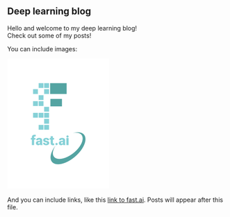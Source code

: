 ## Deep learning blog  
Hello and welcome to my deep learning blog!  
Check out some of my posts!  

You can include images:

![Image of fast.ai logo](images/logo.png)

And you can include links, like this [link to fast.ai](https://www.fast.ai). Posts will appear after this file. 
